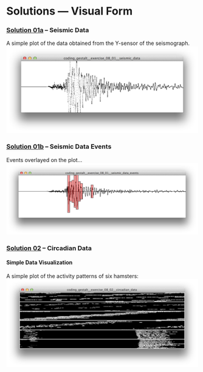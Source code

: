 Solutions — Visual Form 
=======================

### [Solution 01a][] – Seismic Data

A simple plot of the data obtained from the Y-sensor of the
seismograph.
![](coding_gestalt__exercise_08_01__seismic_data.jpg)


### [Solution 01b][] – Seismic Data Events

Events overlayed on the plot...
![](coding_gestalt__exercise_08_01__seismic_data_events.jpg)


### [Solution 02][] – Circadian Data
#### Simple Data Visualization ####
A simple plot of the activity patterns of six hamsters:
![](coding_gestalt__exercise_08_02__circadian_data.jpg)

[Solution 01a]: coding_gestalt__exercise_08_01__seismic_data
[Solution 01b]: coding_gestalt__exercise_08_01__seismic_data_events
[Solution 02]: coding_gestalt__exercise_08_02__circadian_data
